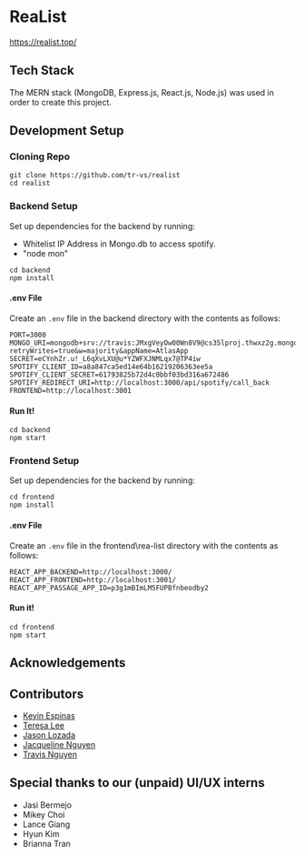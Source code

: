 # ReaList

https://realist.top/

## Tech Stack

The MERN stack (MongoDB, Express.js, React.js, Node.js) was used in order to create this project.

## Development Setup

### Cloning Repo

```
git clone https://github.com/tr-vs/realist
cd realist
```

### Backend Setup

Set up dependencies for the backend by running:

-   Whitelist IP Address in Mongo.db to access spotify.
-   "node mon"

```
cd backend
npm install
```

#### .env File

Create an `.env` file in the backend directory with the contents as follows:

```
PORT=3000
MONGO_URI=mongodb+srv://travis:JMxgVeyOw00Wn8V9@cs35lproj.thwxz2g.mongodb.net/?retryWrites=true&w=majority&appName=AtlasApp
SECRET=eCYnhZr.u!_L6qXvLXU@u*YZWFXJNMLqx7@TP4iw
SPOTIFY_CLIENT_ID=a8a847ca5ed14e64b16219206363ee5a
SPOTIFY_CLIENT_SECRET=61793825b72d4c0bbf03bd316a672486
SPOTIFY_REDIRECT_URI=http://localhost:3000/api/spotify/call_back
FRONTEND=http://localhost:3001
```

#### Run It!

```
cd backend
npm start
```

### Frontend Setup

Set up dependencies for the backend by running:

```
cd frontend
npm install
```

#### .env File

Create an `.env` file in the frontend\rea-list directory with the contents as follows:

```
REACT_APP_BACKEND=http://localhost:3000/
REACT_APP_FRONTEND=http://localhost:3001/
REACT_APP_PASSAGE_APP_ID=p3g1mBImLM5FUPBfnbeodby2
```

#### Run it!

```
cd frontend
npm start
```

## Acknowledgements

## Contributors

-   [Kevin Espinas](https://github.com/kesdlvi)
-   [Teresa Lee](https://github.com/teresalee99)
-   [Jason Lozada](https://github.com/jasonlozada)
-   [Jacqueline Nguyen](https://github.com/itsjacque) <!--- update github link-->
-   [Travis Nguyen](https://github.com/tr-vs)

## Special thanks to our (unpaid) UI/UX interns

-   Jasi Bermejo
-   Mikey Choi
-   Lance Giang
-   Hyun Kim
-   Brianna Tran
